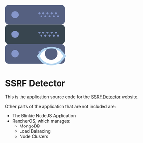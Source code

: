 <img src="/public/images/logo.png"/>
<h1>SSRF Detector</h1>
This is the application source code for the <a href="https://ssrfdetector.com" target="_blank">SSRF Detector</a> website.

Other parts of the application that are not included are:
* The Blinkie NodeJS Application
* RancherOS, which manages:
  * MongoDB
  * Load Balancing
  * Node Clusters
